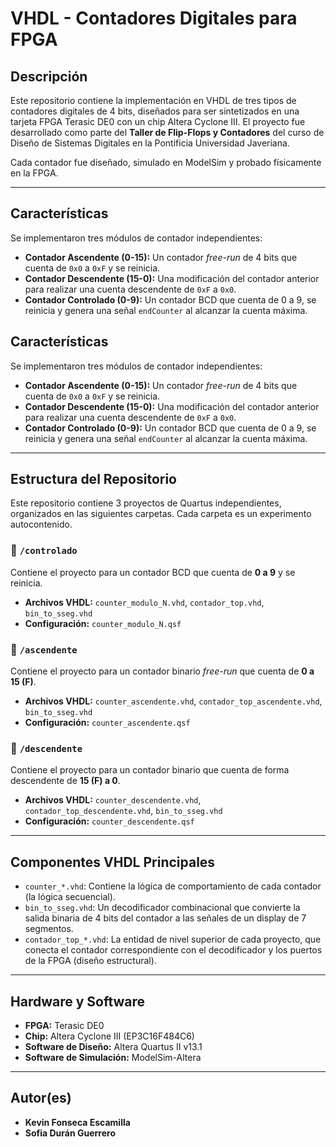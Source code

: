 # VHDL - Contadores Digitales para FPGA

## Descripción

Este repositorio contiene la implementación en VHDL de tres tipos de contadores digitales de 4 bits, diseñados para ser sintetizados en una tarjeta FPGA Terasic DE0 con un chip Altera Cyclone III. El proyecto fue desarrollado como parte del **Taller de Flip-Flops y Contadores** del curso de Diseño de Sistemas Digitales en la Pontificia Universidad Javeriana.

Cada contador fue diseñado, simulado en ModelSim y probado físicamente en la FPGA.

---

## Características

Se implementaron tres módulos de contador independientes:

* **Contador Ascendente (0-15):** Un contador *free-run* de 4 bits que cuenta de `0x0` a `0xF` y se reinicia.
* **Contador Descendente (15-0):** Una modificación del contador anterior para realizar una cuenta descendente de `0xF` a `0x0`.
* **Contador Controlado (0-9):** Un contador BCD que cuenta de 0 a 9, se reinicia y genera una señal `endCounter` al alcanzar la cuenta máxima.


## Características

Se implementaron tres módulos de contador independientes:

* **Contador Ascendente (0-15):** Un contador *free-run* de 4 bits que cuenta de `0x0` a `0xF` y se reinicia.
* **Contador Descendente (15-0):** Una modificación del contador anterior para realizar una cuenta descendente de `0xF` a `0x0`.
* **Contador Controlado (0-9):** Un contador BCD que cuenta de 0 a 9, se reinicia y genera una señal `endCounter` al alcanzar la cuenta máxima.

---

## Estructura del Repositorio

Este repositorio contiene 3 proyectos de Quartus independientes, organizados en las siguientes carpetas. Cada carpeta es un experimento autocontenido.

### 📁 `/controlado`
Contiene el proyecto para un contador BCD que cuenta de **0 a 9** y se reinicia.
* **Archivos VHDL:** `counter_modulo_N.vhd`, `contador_top.vhd`, `bin_to_sseg.vhd`
* **Configuración:** `counter_modulo_N.qsf`

### 📁 `/ascendente`
Contiene el proyecto para un contador binario *free-run* que cuenta de **0 a 15 (F)**.
* **Archivos VHDL:** `counter_ascendente.vhd`, `contador_top_ascendente.vhd`, `bin_to_sseg.vhd`
* **Configuración:** `counter_ascendente.qsf`

### 📁 `/descendente`
Contiene el proyecto para un contador binario que cuenta de forma descendente de **15 (F) a 0**.
* **Archivos VHDL:** `counter_descendente.vhd`, `contador_top_descendente.vhd`, `bin_to_sseg.vhd`
* **Configuración:** `counter_descendente.qsf`

---


## Componentes VHDL Principales

* `counter_*.vhd`: Contiene la lógica de comportamiento de cada contador (la lógica secuencial).
* `bin_to_sseg.vhd`: Un decodificador combinacional que convierte la salida binaria de 4 bits del contador a las señales de un display de 7 segmentos.
* `contador_top_*.vhd`: La entidad de nivel superior de cada proyecto, que conecta el contador correspondiente con el decodificador y los puertos de la FPGA (diseño estructural).

---

## Hardware y Software

* **FPGA:** Terasic DE0
* **Chip:** Altera Cyclone III (EP3C16F484C6)
* **Software de Diseño:** Altera Quartus II v13.1
* **Software de Simulación:** ModelSim-Altera

---

## Autor(es)

* **Kevin Fonseca Escamilla**
* **Sofia Durán Guerrero**

